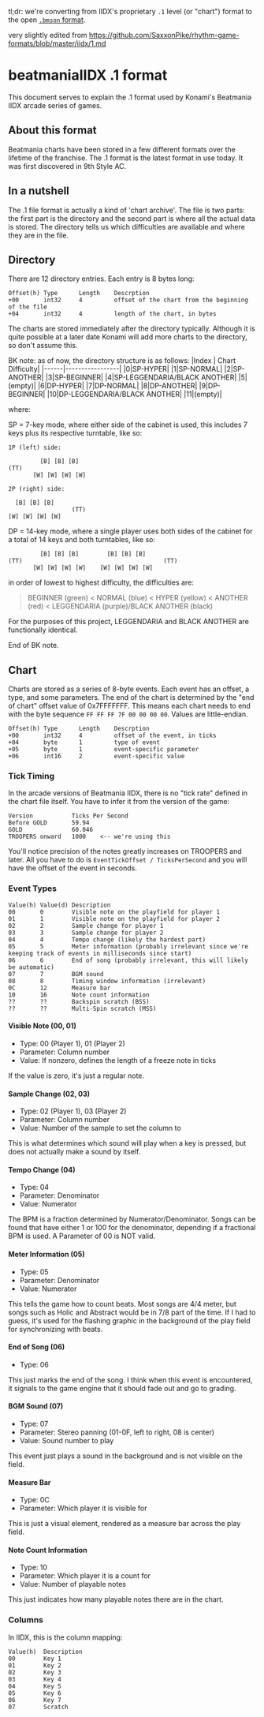 tl;dr: we're converting from IIDX's proprietary `.1` level (or "chart") format to the open [`.bmson` format](https://bmson-spec.readthedocs.io/en/master/doc/index.html).

very slightly edited from https://github.com/SaxxonPike/rhythm-game-formats/blob/master/iidx/1.md

# beatmaniaIIDX .1 format

This document serves to explain the .1 format used by Konami's Beatmania
IIDX arcade series of games.

## About this format

Beatmania charts have been stored in a few different formats over the lifetime
of the franchise. The .1 format is the latest format in use today. It was first
discovered in 9th Style AC.

## In a nutshell

The .1 file format is actually a kind of 'chart archive'. The file is two parts:
the first part is the directory and the second part is where all the actual data is
stored. The directory tells us which difficulties are available and where they
are in the file.

## Directory

There are 12 directory entries. Each entry is 8 bytes long:

```
Offset(h) Type      Length    Descrption
+00       int32     4         offset of the chart from the beginning of the file
+04       int32     4         length of the chart, in bytes
```

The charts are stored immediately after the directory typically. Although
it is quite possible at a later date Konami will add more charts to the directory,
so don't assume this.

BK note: as of now, the directory structure is as follows:
|Index | Chart Difficulty|
|------|-----------------|
|0|SP-HYPER|
|1|SP-NORMAL|
|2|SP-ANOTHER|
|3|SP-BEGINNER|
|4|SP-LEGGENDARIA/BLACK ANOTHER|
|5|(empty)|
|6|DP-HYPER|
|7|DP-NORMAL|
|8|DP-ANOTHER|
|9|DP-BEGINNER|
|10|DP-LEGGENDARIA/BLACK ANOTHER|
|11|(empty)|

where:

SP = 7-key mode, where either side of the cabinet is used, this includes 7 keys plus its respective turntable, like so:

```
1P (left) side:

         [B] [B] [B]
(TT)
       [W] [W] [W] [W]
```

```
2P (right) side:

  [B] [B] [B]
                  (TT)
[W] [W] [W] [W]
```

DP = 14-key mode, where a single player uses both sides of the cabinet for a total of 14 keys and both turntables, like so:

```
         [B] [B] [B]        [B] [B] [B]
(TT)                                        (TT)
       [W] [W] [W] [W]    [W] [W] [W] [W]
```

in order of lowest to highest difficulty, the difficulties are:

> BEGINNER (green) < NORMAL (blue) < HYPER (yellow) < ANOTHER (red) < LEGGENDARIA (purple)/BLACK ANOTHER (black)

For the purposes of this project, LEGGENDARIA and BLACK ANOTHER are functionally identical.

End of BK note.

## Chart

Charts are stored as a series of 8-byte events. Each event has an offset, a type,
and some parameters. The end of the chart is determined by the "end of chart"
offset value of 0x7FFFFFFF. This means each chart needs to end with the byte sequence
`FF FF FF 7F 00 00 00 00`. Values are little-endian.

```
Offset(h) Type      Length    Descrption
+00       int32     4         offset of the event, in ticks
+04       byte      1         type of event
+05       byte      1         event-specific parameter
+06       int16     2         event-specific value
```

### Tick Timing

In the arcade versions of Beatmania IIDX, there is no "tick rate" defined in
the chart file itself. You have to infer it from the version of the game:

```
Version           Ticks Per Second
Before GOLD       59.94
GOLD              60.046
TROOPERS onward   1000    <-- we're using this
```

You'll notice precision of the notes greatly increases on TROOPERS and later.
All you have to do is `EventTickOffset / TicksPerSecond` and you will have
the offset of the event in seconds.

### Event Types

```
Value(h) Value(d) Description
00       0        Visible note on the playfield for player 1
01       1        Visible note on the playfield for player 2
02       2        Sample change for player 1
03       3        Sample change for player 2
04       4        Tempo change (likely the hardest part)
05       5        Meter information (probably irrelevant since we're keeping track of events in milliseconds since start)
06       6        End of song (probably irrelevant, this will likely be automatic)
07       7        BGM sound
08       8        Timing window information (irrelevant)
0C       12       Measure bar
10       16       Note count information
??       ??       Backspin scratch (BSS)
??       ??       Multi-Spin scratch (MSS)
```

#### Visible Note (00, 01)

- Type: 00 (Player 1), 01 (Player 2)
- Parameter: Column number
- Value: If nonzero, defines the length of a freeze note in ticks

If the value is zero, it's just a regular note.

#### Sample Change (02, 03)

- Type: 02 (Player 1), 03 (Player 2)
- Parameter: Column number
- Value: Number of the sample to set the column to

This is what determines which sound will play when a key is pressed,
but does not actually make a sound by itself.

#### Tempo Change (04)

- Type: 04
- Parameter: Denominator
- Value: Numerator

The BPM is a fraction determined by Numerator/Denominator. Songs can
be found that have either 1 or 100 for the denominator, depending
if a fractional BPM is used. A Parameter of 00 is NOT valid.

#### Meter Information (05)

- Type: 05
- Parameter: Denominator
- Value: Numerator

This tells the game how to count beats. Most songs are 4/4 meter, but
songs such as Holic and Abstract would be in 7/8 part of the time.
If I had to guess, it's used for the flashing graphic in the background
of the play field for synchronizing with beats.

#### End of Song (06)

- Type: 06

This just marks the end of the song. I think when this event is
encountered, it signals to the game engine that it should fade
out and go to grading.

#### BGM Sound (07)

- Type: 07
- Parameter: Stereo panning (01-0F, left to right, 08 is center)
- Value: Sound number to play

This event just plays a sound in the background and is not visible
on the field.

#### Measure Bar

- Type: 0C
- Parameter: Which player it is visible for

This is just a visual element, rendered as a measure bar across the
play field.

#### Note Count Information

- Type: 10
- Parameter: Which player it is a count for
- Value: Number of playable notes

This just indicates how many playable notes there are in the chart.

### Columns

In IIDX, this is the column mapping:

```
Value(h)  Description
00        Key 1
01        Key 2
02        Key 3
03        Key 4
04        Key 5
05        Key 6
06        Key 7
07        Scratch
```
